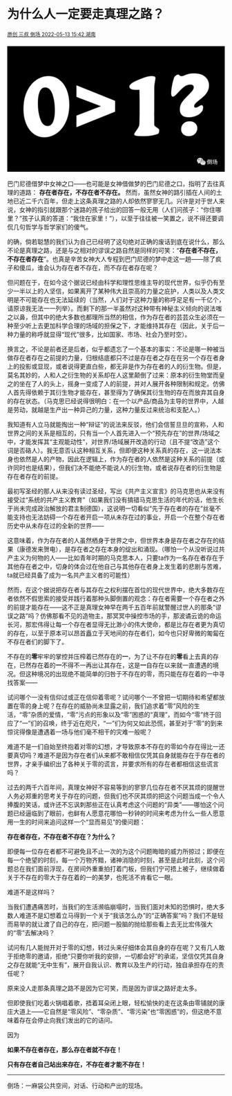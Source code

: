 # 为什么人一定要走真理之路？

<sup>[原创 三叔 倒场 2022-05-13 15:42 湖南](https://mp.weixin.qq.com/s/Hw_ID2XRhu2908KCRx1s7Q)</sup>

![0 or q ?](0or1.webp)

巴门尼德借梦中女神之口——也可能是女神借做梦的巴门尼德之口，指明了去往真理的道路： **存在者存在，不存在者不存在。** 然而，虽然女神的路引插在人间的土地已近二千六百年，但走上这条真理之路的人却依然寥寥无几。兴许是对于世人来说，女神的指引就跟那个迷路的孩子给出的回答一般无用（人们问孩子：“你住哪里？”孩子认真的答道：“我住在家里！”），以至于往往被一笑置之，说不得还要调侃几句哲学与哲学家们的傻气。

的确，倘若聪慧的我们认为自己已经明了这句绝对正确的废话到底在说什么，那么不论是真理之路，还是与之相对的谬误之路自然是同样的可笑：“**存在者不存在，不存在者存在**”。也真是辛苦女神大人专程到巴门尼德的梦中走这一趟——除了疯子和傻瓜，谁会认为存在者不存在，而不存在者存在呢？

但问题在于，在如今这个据说已经由科学和理性思维主导的现代世界，似乎仍有至少一半以上的人坚信，如果离开了某种伟大且崇高的力量之庇护，人类以及人类文明是不可能存在也无法延续的（当然，人们对于这种力量的称呼足足有一千亿个，请原谅我无法一一列举）。而剩下的那一半虽然对这种带有神秘主义倾向的说法嗤之以鼻，但其中的绝大多数也都理所当然的相信，作为存在者的芸芸众生必须在一种至少听上去更加科学合理的场域的担保之下，才能维持其存在（因此，关于后一种力量的称呼就显得“现代”很多，比如国家、市场、社会乃至时空）。

换言之，不论是前者还是后者，似乎都遗忘了一个基本的事实：不论是哪一种被当做存在者存在之前提的力量，归根结底都只不过是存在者之存在在另一个存在者身上的投影或显现，或者说得更直白些，都无非是作为存在者的人的衍生物。但是，莫名其妙的，人和人之衍生物的关系却在人这里颠倒了过来：原本的衍生物堂而皇之的坐在了人的头上，摇身一变成了人的前提，并对人展开各种限制和规定。仿佛人首先得依赖于其衍生物才能存在，甚至得为了确保其衍生物的存在而放弃其自身的存在状态。（马克思已经说得很明白：在一个以产品/商品为主导的世界中，人越是劳动，就越是生产出一种异己的力量，这种力量反过来统治和支配人。）

我知道有人立马就能掏出一种“辩证”的说法来反驳，他们会信誓旦旦的宣称，人和世界之间的关系是相互的，只有当一个人首先进入一个“预先存在”的世界/场域之中，才能发挥其“主观能动性”，对世界/场域展开改造的行动（且不提“改造”这个词是否硌人）。我无意否认这种相互关系，但即便这种关系真的存在，这一说法本身也依然是人的产物，因此在逻辑上，作为存在者的人依然是这种关系的前提（或许同时也是结果），但我们决不能绝不能说人的衍生物，或者说存在者的衍生物是存在者存在的前提。

最初写圣经的那人从来没有读过圣经，写出《共产主义宣言》的马克思也从来没有接受过“系统的共产主义教育”（如果我们没有搞错马克思生活的年代的话，他生长于尚未完成政治解放的君主制德国），这说明一切看似“先于存在者的存在”丝毫不能支持也无法妨碍一个存在者开启一项从未存在过的事业，开启一个在整个存在者历史中从未存在过的全新的世界——

这意味着，作为存在者的人虽然栖身于世界之中，但世界本身是存在者之存在的结果（康德发来贺电），是存在者之存在本身的绽出和涌现。（哪怕一个从没听说过共产主义为何物的人——比如青年时期的马克思本人，只要ta作为一名存在者存在于其他存在者之中，切身的体会过在他自己与其他存在者身上发生着的悲剧与苦难，ta就已经具备了成为一名共产主义者的可能性）

然而，在这个据说把存在者与其存在之权利摆在首位的现代世界中，绝大多数存在者依然不假思索的接受并践行着那种头脚倒置的观念：存在者需要一个存在者之外的前提才能存在——这不正是真理女神早在两千五百年前就警醒过世人的那条“谬误之路”吗？仿佛那看不见的造物主，那冥冥中操控市场的手，那波谲云诡的命运长河，那宏伟得让每一个存在者显得无比渺小的伟大使命，都是比存在者更为真切的存在，以至于原本可以昂首矗立于天地间的存在者们，如今也只好卑微的匍匐在不存在者们的脚下了。

不存在的**零**牢牢的掌控并压榨着已然存在的**一**，为了让不存在的**零**看上去真的存在，已然存在着的**一**不得不一再出让其存在，这是**一**自存在以来就一直遭遇的境况。但这种境况的出现绝不能简单的归咎于不存在的零，而只能在存在着的一中寻找答案——

试问哪个一没有信仰过或正在信仰着零呢？试问哪个一不曾把一切期待和希望都放置在零的身上呢？在存在的威胁尚未显露之前，我们追求着“零”风险的生活，“零”杂质的爱情，“零”污点的形象以及“零”困惑的“真理”，而如今“零”终于回应了“一”们的召唤，终于近在咫尺，“一”们为何又如此恐慌，甚至对于“零”的到来惊诧得像是遭遇着一场与他们毫不相干的灾难一般呢？

难道不是一们自始至终抱着对零的幻想，才导致原本不存在的零如今存在得比一还要真切吗？难道不是因为存在者们从来都不敢相信仅凭其自身就能存在于存在者的世界，才亲手编织出了各种关于零的谎言，并要求所有的存在者都相信这些谎言吗？

过去的两千六百年间，真理女神好不容易等到的寥寥几位存在者不厌其烦的提醒世人务必郑重的思考关于存在的问题，但我们也不厌其烦的把这个问题当成一个令人捧腹的笑话，或许还不忘讽刺那些正在认真考虑这个问题的“异类”——哪怕这个问题已经逼临到了眼前，也鲜有人愿意花哪怕一秒钟的时间来考虑为什么一些人愿意用一生的时间来追问这样一个“显而易见”的傻问题：

**存在者存在，不存在者不存在？为什么？**

即便每一位存在者都不可避免且不止一次的为这个问题晦暗的威力所掠过；即便在每一个绝望的时刻，每一个万物齐黯，诸神消隐的时刻，甚至是此时此刻，这个问题总在我们面前浮现，在房间外重重拍打着门板，但我们宁可捂上被子，继续做着关于不存在的零大于存在着的一的美梦，也死活不肯看它一眼。

难道不是这样吗？

当我们遭遇痛苦时，当我们的生活濒临崩塌时，当我们面对未知的恐惧时，绝大多数人难道不是幻想着立马得到一个关于“我该怎么办”的“正确答案”吗？我们不是轻而易举的就让渡了自己的存在，把问题一股脑的抛给那些看上去无比宏伟强大的“零”去解决吗？

试问有几人能抛开对于零的幻想，转过头来仔细体会其自身的存在呢？又有几人敢于拒绝零的邀请，拒绝“只要你听我的安排，一切都会好”的承诺，坚信仅凭其自身之存在就能“无中生有”，展开自我认识、教育以及生产的行动，独自承担存在的责任呢？

原来没人走那条真理之路不是因为它可笑，而是因为谬误之路好走太多。

但即使我们吃着火锅唱着歌，捂着耳朵闭上眼，轻松愉快的走在这条由零铺就的康庄大道上——它自然是“零风险”、“零杂质”、“零污染”也“零困惑”的，但这绝不意味着存在会停止向我们发出的它的诘问。

因为

**如果不存在者存在，那么存在者就不存在！**

**只有存在者自己站出来存在，不存在者才能不存在！**

--------------------------------------------

倒场：一麻袋公共空间，对话、行动和产出的现场。
